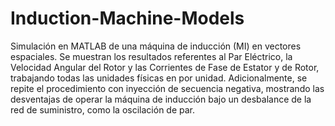 # Induction-Machine-Models

Simulación en MATLAB de una máquina de inducción (MI) en vectores espaciales. Se muestran los resultados referentes al Par Eléctrico, la Velocidad Angular del Rotor y las Corrientes de Fase de Estator y de Rotor, trabajando todas las unidades físicas en por unidad. Adicionalmente, se repite el procedimiento con inyección de secuencia negativa, mostrando las desventajas de operar la máquina de inducción bajo un desbalance de la red de suministro, como la oscilación de par.
